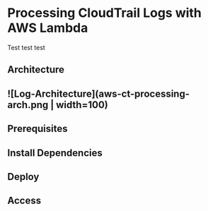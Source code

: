 # Processing CloudTrail Logs with AWS Lambda

Test test test

## Architecture
## ![Log-Architecture](aws-ct-processing-arch.png | width=100)

## Prerequisites

## Install Dependencies

## Deploy

## Access